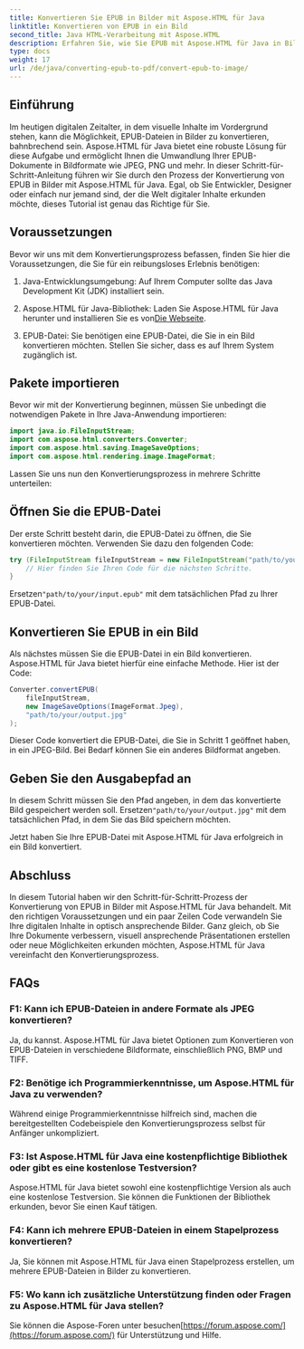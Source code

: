 ```yaml
---
title: Konvertieren Sie EPUB in Bilder mit Aspose.HTML für Java
linktitle: Konvertieren von EPUB in ein Bild
second_title: Java HTML-Verarbeitung mit Aspose.HTML
description: Erfahren Sie, wie Sie EPUB mit Aspose.HTML für Java in Bilder konvertieren. Verwandeln Sie Ihre digitalen Inhalte mühelos. Schritt-für-Schritt-Anleitung enthalten.
type: docs
weight: 17
url: /de/java/converting-epub-to-pdf/convert-epub-to-image/
---
```


## Einführung

Im heutigen digitalen Zeitalter, in dem visuelle Inhalte im Vordergrund stehen, kann die Möglichkeit, EPUB-Dateien in Bilder zu konvertieren, bahnbrechend sein. Aspose.HTML für Java bietet eine robuste Lösung für diese Aufgabe und ermöglicht Ihnen die Umwandlung Ihrer EPUB-Dokumente in Bildformate wie JPEG, PNG und mehr. In dieser Schritt-für-Schritt-Anleitung führen wir Sie durch den Prozess der Konvertierung von EPUB in Bilder mit Aspose.HTML für Java. Egal, ob Sie Entwickler, Designer oder einfach nur jemand sind, der die Welt digitaler Inhalte erkunden möchte, dieses Tutorial ist genau das Richtige für Sie.

## Voraussetzungen

Bevor wir uns mit dem Konvertierungsprozess befassen, finden Sie hier die Voraussetzungen, die Sie für ein reibungsloses Erlebnis benötigen:

1. Java-Entwicklungsumgebung: Auf Ihrem Computer sollte das Java Development Kit (JDK) installiert sein.

2.  Aspose.HTML für Java-Bibliothek: Laden Sie Aspose.HTML für Java herunter und installieren Sie es von[Die Webseite](https://releases.aspose.com/html/java/).

3. EPUB-Datei: Sie benötigen eine EPUB-Datei, die Sie in ein Bild konvertieren möchten. Stellen Sie sicher, dass es auf Ihrem System zugänglich ist.

## Pakete importieren

Bevor wir mit der Konvertierung beginnen, müssen Sie unbedingt die notwendigen Pakete in Ihre Java-Anwendung importieren:

```java
import java.io.FileInputStream;
import com.aspose.html.converters.Converter;
import com.aspose.html.saving.ImageSaveOptions;
import com.aspose.html.rendering.image.ImageFormat;
```

Lassen Sie uns nun den Konvertierungsprozess in mehrere Schritte unterteilen:

## Öffnen Sie die EPUB-Datei

Der erste Schritt besteht darin, die EPUB-Datei zu öffnen, die Sie konvertieren möchten. Verwenden Sie dazu den folgenden Code:

```java
try (FileInputStream fileInputStream = new FileInputStream("path/to/your/input.epub")) {
    // Hier finden Sie Ihren Code für die nächsten Schritte.
}
```

 Ersetzen`"path/to/your/input.epub"` mit dem tatsächlichen Pfad zu Ihrer EPUB-Datei.

## Konvertieren Sie EPUB in ein Bild

Als nächstes müssen Sie die EPUB-Datei in ein Bild konvertieren. Aspose.HTML für Java bietet hierfür eine einfache Methode. Hier ist der Code:

```java
Converter.convertEPUB(
    fileInputStream,
    new ImageSaveOptions(ImageFormat.Jpeg),
    "path/to/your/output.jpg"
);
```

Dieser Code konvertiert die EPUB-Datei, die Sie in Schritt 1 geöffnet haben, in ein JPEG-Bild. Bei Bedarf können Sie ein anderes Bildformat angeben.

## Geben Sie den Ausgabepfad an

In diesem Schritt müssen Sie den Pfad angeben, in dem das konvertierte Bild gespeichert werden soll. Ersetzen`"path/to/your/output.jpg"` mit dem tatsächlichen Pfad, in dem Sie das Bild speichern möchten.

Jetzt haben Sie Ihre EPUB-Datei mit Aspose.HTML für Java erfolgreich in ein Bild konvertiert.

## Abschluss

In diesem Tutorial haben wir den Schritt-für-Schritt-Prozess der Konvertierung von EPUB in Bilder mit Aspose.HTML für Java behandelt. Mit den richtigen Voraussetzungen und ein paar Zeilen Code verwandeln Sie Ihre digitalen Inhalte in optisch ansprechende Bilder. Ganz gleich, ob Sie Ihre Dokumente verbessern, visuell ansprechende Präsentationen erstellen oder neue Möglichkeiten erkunden möchten, Aspose.HTML für Java vereinfacht den Konvertierungsprozess.

## FAQs

### F1: Kann ich EPUB-Dateien in andere Formate als JPEG konvertieren?
Ja, du kannst. Aspose.HTML für Java bietet Optionen zum Konvertieren von EPUB-Dateien in verschiedene Bildformate, einschließlich PNG, BMP und TIFF.

### F2: Benötige ich Programmierkenntnisse, um Aspose.HTML für Java zu verwenden?
Während einige Programmierkenntnisse hilfreich sind, machen die bereitgestellten Codebeispiele den Konvertierungsprozess selbst für Anfänger unkompliziert.

### F3: Ist Aspose.HTML für Java eine kostenpflichtige Bibliothek oder gibt es eine kostenlose Testversion?
Aspose.HTML für Java bietet sowohl eine kostenpflichtige Version als auch eine kostenlose Testversion. Sie können die Funktionen der Bibliothek erkunden, bevor Sie einen Kauf tätigen.

### F4: Kann ich mehrere EPUB-Dateien in einem Stapelprozess konvertieren?
Ja, Sie können mit Aspose.HTML für Java einen Stapelprozess erstellen, um mehrere EPUB-Dateien in Bilder zu konvertieren.

### F5: Wo kann ich zusätzliche Unterstützung finden oder Fragen zu Aspose.HTML für Java stellen?
 Sie können die Aspose-Foren unter besuchen[https://forum.aspose.com/](https://forum.aspose.com/) für Unterstützung und Hilfe.